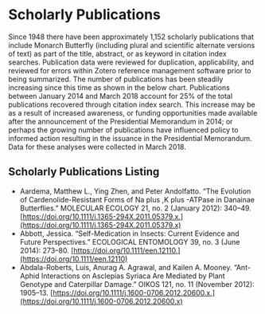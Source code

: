 # Scholarly Publications

Since 1948 there have been approximately 1,152 scholarly publications that include Monarch Butterfly (including plural and scientific alternate versions of text) as part of the title, abstract, or as keyword in citation index searches. Publication data were reviewed for duplication, applicability, and reviewed for errors within Zotero reference management software prior to being summarized. The number of publications has been steadily increasing since this time as shown in the below chart. Publications between January 2014 and March 2018 account for 25% of the total publications recovered through citation index search. This increase may be as a result of increased awareness, or funding opportunities made available after the announcement of the Presidential Memorandum in 2014; or perhaps the growing number of publications have influenced policy to informed action resulting in the issuance in the Presidential Memorandum. Data for these analyses were collected in March 2018.

## Scholarly Publications Listing
* Aardema, Matthew L., Ying Zhen, and Peter Andolfatto. “The Evolution of Cardenolide-Resistant Forms of Na plus ,K plus -ATPase in Danainae Butterflies.” MOLECULAR ECOLOGY 21, no. 2 (January 2012): 340–49. [https://doi.org/10.1111/j.1365-294X.2011.05379.x.](https://doi.org/10.1111/j.1365-294X.2011.05379.x)
* Abbott, Jessica. “Self-Medication in Insects: Current Evidence and Future Perspectives.” ECOLOGICAL ENTOMOLOGY 39, no. 3 (June 2014): 273–80. [https://doi.org/10.1111/een.12110.](https://doi.org/10.1111/een.12110)
* Abdala-Roberts, Luis, Anurag A. Agrawal, and Kailen A. Mooney. “Ant-Aphid Interactions on Asclepias Syriaca Are Mediated by Plant Genotype and Caterpillar Damage.” OIKOS 121, no. 11 (November 2012): 1905–13. [https://doi.org/10.1111/j.1600-0706.2012.20600.x.](https://doi.org/10.1111/j.1600-0706.2012.20600.x)